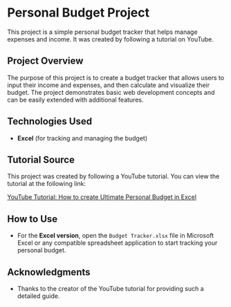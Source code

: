 # Personal Budget Project

This project is a simple personal budget tracker that helps manage expenses and income. It was created by following a tutorial on YouTube.

## Project Overview
The purpose of this project is to create a budget tracker that allows users to input their income and expenses, and then calculate and visualize their budget. The project demonstrates basic web development concepts and can be easily extended with additional features.

## Technologies Used
- **Excel** (for tracking and managing the budget)

## Tutorial Source
This project was created by following a YouTube tutorial. You can view the tutorial at the following link:

[YouTube Tutorial: How to create Ultimate Personal Budget in Excel](https://www.youtube.com/watch?v=eKyAOjH3Crk&list=PLPI5vz7nkUqpZzCifiJRFgHfI0flJJp5Y)

## How to Use
- For the **Excel version**, open the `Budget Tracker.xlsx` file in Microsoft Excel or any compatible spreadsheet application to start tracking your personal budget.

## Acknowledgments
- Thanks to the creator of the YouTube tutorial for providing such a detailed guide.
